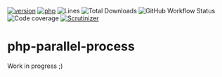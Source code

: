 [![version](https://img.shields.io/badge/version-0.0.10-success.svg)](https://github.com/steevanb/php-typed-array/tree/0.0.10)
[![php](https://img.shields.io/badge/php-^7.4||^8.0-blue.svg)](https://php.net)
![Lines](https://img.shields.io/badge/code%20lines-2214-success.svg)
![Total Downloads](https://poser.pugx.org/steevanb/php-parallel-processes/downloads)
![GitHub Workflow Status](https://img.shields.io/github/workflow/status/steevanb/php-parallel-processes/CI)
![Code coverage](https://github.com/steevanb/php-parallel-processes/releases/download/0.0.10/coverage.png)
[![Scrutinizer](https://scrutinizer-ci.com/g/steevanb/php-parallel-processes/badges/quality-score.png?t=0.0.10)](https://scrutinizer-ci.com/g/steevanb/php-parallel-processes)

# php-parallel-process

Work in progress ;)
